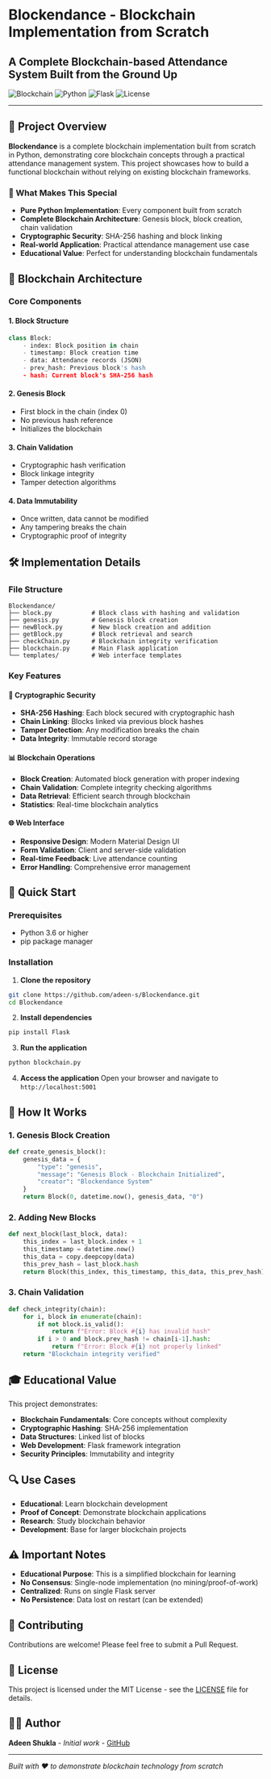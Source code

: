 # Blockendance - Blockchain Implementation from Scratch

## A Complete Blockchain-based Attendance System Built from the Ground Up

![Blockchain](https://img.shields.io/badge/Blockchain-From%20Scratch-blue.svg)
![Python](https://img.shields.io/badge/Python-3.6%2B-green.svg)
![Flask](https://img.shields.io/badge/Flask-Web%20Framework-red.svg)
![License](https://img.shields.io/badge/License-MIT-yellow.svg)

---

## 🚀 Project Overview

**Blockendance** is a complete blockchain implementation built from scratch in Python, demonstrating core blockchain concepts through a practical attendance management system. This project showcases how to build a functional blockchain without relying on existing blockchain frameworks.

### 🎯 What Makes This Special

- **Pure Python Implementation**: Every component built from scratch
- **Complete Blockchain Architecture**: Genesis block, block creation, chain validation
- **Cryptographic Security**: SHA-256 hashing and block linking
- **Real-world Application**: Practical attendance management use case
- **Educational Value**: Perfect for understanding blockchain fundamentals

## 🔗 Blockchain Architecture

### Core Components

#### 1. **Block Structure**
```python
class Block:
    - index: Block position in chain
    - timestamp: Block creation time
    - data: Attendance records (JSON)
    - prev_hash: Previous block's hash
    - hash: Current block's SHA-256 hash
```

#### 2. **Genesis Block**
- First block in the chain (index 0)
- No previous hash reference
- Initializes the blockchain

#### 3. **Chain Validation**
- Cryptographic hash verification
- Block linkage integrity
- Tamper detection algorithms

#### 4. **Data Immutability**
- Once written, data cannot be modified
- Any tampering breaks the chain
- Cryptographic proof of integrity

## 🛠️ Implementation Details

### File Structure
```
Blockendance/
├── block.py           # Block class with hashing and validation
├── genesis.py         # Genesis block creation
├── newBlock.py        # New block creation and addition
├── getBlock.py        # Block retrieval and search
├── checkChain.py      # Blockchain integrity verification
├── blockchain.py      # Main Flask application
└── templates/         # Web interface templates
```

### Key Features

#### 🔐 **Cryptographic Security**
- **SHA-256 Hashing**: Each block secured with cryptographic hash
- **Chain Linking**: Blocks linked via previous block hashes
- **Tamper Detection**: Any modification breaks the chain
- **Data Integrity**: Immutable record storage

#### 📊 **Blockchain Operations**
- **Block Creation**: Automated block generation with proper indexing
- **Chain Validation**: Complete integrity checking algorithms
- **Data Retrieval**: Efficient search through blockchain
- **Statistics**: Real-time blockchain analytics

#### 🌐 **Web Interface**
- **Responsive Design**: Modern Material Design UI
- **Form Validation**: Client and server-side validation
- **Real-time Feedback**: Live attendance counting
- **Error Handling**: Comprehensive error management

## 🚀 Quick Start

### Prerequisites
- Python 3.6 or higher
- pip package manager

### Installation

1. **Clone the repository**
```bash
git clone https://github.com/adeen-s/Blockendance.git
cd Blockendance
```

2. **Install dependencies**
```bash
pip install Flask
```

3. **Run the application**
```bash
python blockchain.py
```

4. **Access the application**
Open your browser and navigate to `http://localhost:5001`

## 📖 How It Works

### 1. **Genesis Block Creation**
```python
def create_genesis_block():
    genesis_data = {
        "type": "genesis",
        "message": "Genesis Block - Blockchain Initialized",
        "creator": "Blockendance System"
    }
    return Block(0, datetime.now(), genesis_data, "0")
```

### 2. **Adding New Blocks**
```python
def next_block(last_block, data):
    this_index = last_block.index + 1
    this_timestamp = datetime.now()
    this_data = copy.deepcopy(data)
    this_prev_hash = last_block.hash
    return Block(this_index, this_timestamp, this_data, this_prev_hash)
```

### 3. **Chain Validation**
```python
def check_integrity(chain):
    for i, block in enumerate(chain):
        if not block.is_valid():
            return f"Error: Block #{i} has invalid hash"
        if i > 0 and block.prev_hash != chain[i-1].hash:
            return f"Error: Block #{i} not properly linked"
    return "Blockchain integrity verified"
```

## 🎓 Educational Value

This project demonstrates:

- **Blockchain Fundamentals**: Core concepts without complexity
- **Cryptographic Hashing**: SHA-256 implementation
- **Data Structures**: Linked list of blocks
- **Web Development**: Flask framework integration
- **Security Principles**: Immutability and integrity

## 🔍 Use Cases

- **Educational**: Learn blockchain development
- **Proof of Concept**: Demonstrate blockchain applications
- **Research**: Study blockchain behavior
- **Development**: Base for larger blockchain projects

## ⚠️ Important Notes

- **Educational Purpose**: This is a simplified blockchain for learning
- **No Consensus**: Single-node implementation (no mining/proof-of-work)
- **Centralized**: Runs on single Flask server
- **No Persistence**: Data lost on restart (can be extended)

## 🤝 Contributing

Contributions are welcome! Please feel free to submit a Pull Request.

## 📄 License

This project is licensed under the MIT License - see the [LICENSE](LICENSE) file for details.

## 👨‍💻 Author

**Adeen Shukla** - *Initial work* - [GitHub](https://github.com/adeen-s)

---

*Built with ❤️ to demonstrate blockchain technology from scratch*
